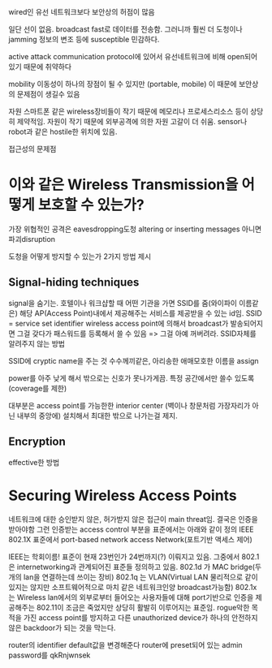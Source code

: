 wired인 유선 네트워크보다 보안상의 허점이 많음

일단 선이 없음.
broadcast fast로 데이터를 전송함. 그러니까 훨씬 더 도청이나 jamming 정보의 변조 등에 susceptible 민감하다.

active attack
communication protocol에 있어서 유선네트워크에 비해 open되어 있기 때문에 취약하다

mobility
이동성이 하나의 장점이 될 수 있지만 (portable, mobile) 이 때문에 보안상의 문제점이 생길수 있음

자원
스마트폰 같은 wireless장비들이 작기 때문에 메모리나 프로세스리소스 등이 상당히 제약적임. 자원이 작기 때문에 외부공격에 의한 자원 고갈이 더 쉬움.
sensor나 robot과 같은 hostile한 위치에 있음.

접근성의 문제점


이와 같은 Wireless Transmission을 어떻게 보호할 수 있는가?
================
가장 위협적인 공격은 eavesdropping도청
altering or inserting messages 아니면 파괴disruption

도청을 어떻게 방지할 수 있는가 2가지 방법 제시

Signal-hiding techniques
----------------
signal을 숨기는. 호텔이나 워크샵할 때 어떤 기관을 가면 SSID를 줌(와이파이 이름같은)
해당 AP(Access Point)내에서 제공해주는 서비스를 제공받을 수 있는 id임.
SSID = service set identifier
wireless access point에 의해서 broadcast가 발송되어지면 그걸 갖다가 패스워드를 등록해서 쓸 수 있음
=> 그걸 아예 꺼버려라. SSID자체를 알려주지 않는 방법

SSID에 cryptic name을 주는 것
수수께끼같은, 아리송한 애매모호한 이름을 assign

power를 아주 낮게 해서 밖으로는 신호가 못나가게끔. 특정 공간에서만 쓸수 있도록 (coverage를 제한)

대부분은 access point를 가능한한 interior center (벽이나 창문처럼 가장자리가 아닌 내부의 중앙에) 설치해서 최대한 밖으로 나가는걸 제지.

Encryption
-----------------
effective한 방법

Securing Wireless Access Points
============================
네트워크에 대한 승인받지 않은, 허가받지 않은 접근이 main threat임.
결국은 인증을 받아야함
그런 인증받는 access control 부분을 표준에서는 아래와 같이 정의
IEEE 802.1X 표준에서 port-based network access Network(포트기반 액세스 제어)

IEEE는 학회이름! 표준이 현재 23번인가 24번까지(?) 이뤄지고 있음.
그중에서 802.1은 internetworking과 관계되어진 표준들 정의하고 있음.
802.1d 가 MAC bridge(두개의 lan을 연결하는데 쓰이는 장비)
802.1q 는 VLAN(Virtual LAN 물리적으로 같이 있지는 않지만 소프트웨어적으로 마치 같은 네트워크인양
  broadcast가능함)
802.1x 는 Wireless lan에서의 외부로부터 들어오는 사용자들에 대해 port기반으로 인증을 제공해주는
802.11이 조금은 죽었지만 상당히 활발히 이루어지는 표준임.
rogue악한 목적을 가진 access point를 방지하고 다른 unauthorized device가 하나의 안전하지 않은 backdoor가 되는 것을 막는다.  

router의 identifier default값을 변경해준다
router에 preset되어 있는 admin password를 qkRnjwnsek

